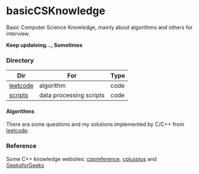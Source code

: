 # basicCSKnowledge
Basic Computer Science Knowledge, mainly about algorithms and others for interview.

**Keep updateing..., Sometimes**

### Directory

| Dir                     | For                     | Type |
| ----------------------- | ----------------------- | ---- |
| [leetcode](./leetcode/) | algorithm               | code |
| [scripts](./scripts)    | data processing scripts | code |
#### Algorithms

There ara some questions and my solutions implemented by C/C++ from [leetcode](https://leetcode.com).

### Reference

Some C++ knowledge websites: [cppreference](http://en.cppreference.com/w/), [cplusplus](http://www.cplusplus.com/) and [GeeksforGeeks](https://www.geeksforgeeks.org/c-plus-plus/)
